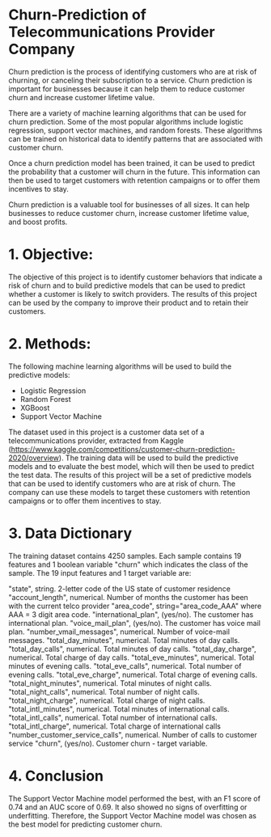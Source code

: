 # Churn-Prediction of Telecommunications Provider Company

Churn prediction is the process of identifying customers who are at risk of churning, or canceling their subscription to a service. Churn prediction is important for businesses because it can help them to reduce customer churn and increase customer lifetime value.

There are a variety of machine learning algorithms that can be used for churn prediction. Some of the most popular algorithms include logistic regression, support vector machines, and random forests. These algorithms can be trained on historical data to identify patterns that are associated with customer churn.

Once a churn prediction model has been trained, it can be used to predict the probability that a customer will churn in the future. This information can then be used to target customers with retention campaigns or to offer them incentives to stay.

Churn prediction is a valuable tool for businesses of all sizes. It can help businesses to reduce customer churn, increase customer lifetime value, and boost profits.

# 1. Objective:

The objective of this project is to identify customer behaviors that indicate a risk of churn and to build predictive models that can be used to predict whether a customer is likely to switch providers. The results of this project can be used by the company to improve their product and to retain their customers.

# 2. Methods:

The following machine learning algorithms will be used to build the predictive models:
- Logistic Regression
- Random Forest
- XGBoost
- Support Vector Machine
  
The dataset used in this project is a customer data set of a telecommunications provider, extracted from Kaggle (https://www.kaggle.com/competitions/customer-churn-prediction-2020/overview). The training data will be used to build the predictive models and to evaluate the best model, which will then be used to predict the test data.
The results of this project will be a set of predictive models that can be used to identify customers who are at risk of churn. The company can use these models to target these customers with retention campaigns or to offer them incentives to stay.
# 3. Data Dictionary

The training dataset contains 4250 samples. Each sample contains 19 features and 1 boolean variable "churn" which indicates the class of the sample. The 19 input features and 1 target variable are:

"state", string. 2-letter code of the US state of customer residence
"account_length", numerical. Number of months the customer has been with the current telco provider
"area_code", string="area_code_AAA" where AAA = 3 digit area code.
"international_plan", (yes/no). The customer has international plan.
"voice_mail_plan", (yes/no). The customer has voice mail plan.
"number_vmail_messages", numerical. Number of voice-mail messages.
"total_day_minutes", numerical. Total minutes of day calls.
"total_day_calls", numerical. Total minutes of day calls.
"total_day_charge", numerical. Total charge of day calls.
"total_eve_minutes", numerical. Total minutes of evening calls.
"total_eve_calls", numerical. Total number of evening calls.
"total_eve_charge", numerical. Total charge of evening calls.
"total_night_minutes", numerical. Total minutes of night calls.
"total_night_calls", numerical. Total number of night calls.
"total_night_charge", numerical. Total charge of night calls.
"total_intl_minutes", numerical. Total minutes of international calls.
"total_intl_calls", numerical. Total number of international calls.
"total_intl_charge", numerical. Total charge of international calls
"number_customer_service_calls", numerical. Number of calls to customer service
"churn", (yes/no). Customer churn - target variable.

# 4. Conclusion

The Support Vector Machine model performed the best, with an F1 score of 0.74 and an AUC score of 0.69. It also showed no signs of overfitting or underfitting. Therefore, the Support Vector Machine model was chosen as the best model for predicting customer churn.
